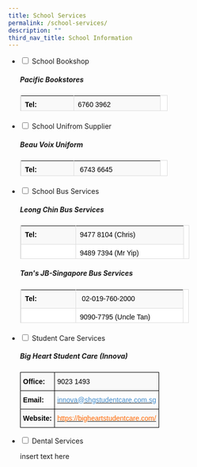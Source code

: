 ```yaml
---
title: School Services
permalink: /school-services/
description: ""
third_nav_title: School Information
---
```

<ul class="jekyllcodex_accordion">
  <li>
    <input type="checkbox" id="accordion1">
    <label for="accordion1">School Bookshop</label>
    <div>
      <h5 id="pacific-bookstores"><strong>Pacific Bookstores</strong></h5>
<table class="table table-bordered table-striped" style="box-sizing: border-box; border-collapse: collapse; border-spacing: 0px; background-color: rgb(255, 255, 255); width: 298px; max-width: 100%; margin-bottom: 20px; border: 1px solid rgb(221, 221, 221); color: rgb(128, 128, 128); font-family: Helvetica, Verdana, Arial, sans-serif; font-size: 14px; font-style: normal; font-variant-ligatures: normal; font-variant-caps: normal; font-weight: 400; letter-spacing: normal; orphans: 2; text-align: start; text-transform: none; white-space: normal; widows: 2; word-spacing: 0px; -webkit-text-stroke-width: 0px; text-decoration-thickness: initial; text-decoration-style: initial; text-decoration-color: initial; height: 32px;"><tbody style="box-sizing: border-box;"><tr style="box-sizing: border-box; background-color: rgb(249, 249, 249); height: 25px;"><td style="box-sizing: border-box; padding: 8px; line-height: 1.42857; vertical-align: top; border-top: none !important; border-right: 1px solid rgb(221, 221, 221); border-bottom: 1px solid rgb(221, 221, 221); border-left: 1px solid rgb(221, 221, 221); border-image: initial; width: 107px; height: 25px;"><strong style="box-sizing: border-box; font-weight: 700;"><span style="box-sizing: border-box; color: rgb(0, 0, 0); font-family: helvetica, arial, sans-serif; font-size: 14px;">Tel:</span></strong></td><td style="box-sizing: border-box; padding: 8px; line-height: 1.42857; vertical-align: top; border-top: none !important; border-right: 1px solid rgb(221, 221, 221); border-bottom: 1px solid rgb(221, 221, 221); border-left: 1px solid rgb(221, 221, 221); border-image: initial; width: 175px; height: 25px;"><span style="box-sizing: border-box; color: rgb(0, 0, 0); font-family: helvetica, arial, sans-serif;"><span style="box-sizing: border-box; font-size: 14px;">6760 3962</span></span></td></tr></tbody></table>
    </div>
	</li>  
  <li>
    <input type="checkbox" id="accordion2">
    <label for="accordion2">School Unifrom Supplier</label>
    <div>
      <h5 id="beau-voix-uniform"><strong>Beau Voix Uniform</strong></h5>
<table class="table table-bordered table-striped" style="box-sizing: border-box; border-collapse: collapse; border-spacing: 0px; background-color: rgb(255, 255, 255); width: 298px; max-width: 100%; margin-bottom: 20px; border: 1px solid rgb(221, 221, 221); color: rgb(128, 128, 128); font-family: Helvetica, Verdana, Arial, sans-serif; font-size: 14px; font-style: normal; font-variant-ligatures: normal; font-variant-caps: normal; font-weight: 400; letter-spacing: normal; orphans: 2; text-align: start; text-transform: none; white-space: normal; widows: 2; word-spacing: 0px; -webkit-text-stroke-width: 0px; text-decoration-thickness: initial; text-decoration-style: initial; text-decoration-color: initial; height: 32px;"><tbody style="box-sizing: border-box;"><tr style="box-sizing: border-box; background-color: rgb(249, 249, 249); height: 25px;"><td style="box-sizing: border-box; padding: 8px; line-height: 1.42857; vertical-align: top; border-top: none !important; border-right: 1px solid rgb(221, 221, 221); border-bottom: 1px solid rgb(221, 221, 221); border-left: 1px solid rgb(221, 221, 221); border-image: initial; width: 107px; height: 25px;"><strong style="box-sizing: border-box; font-weight: 700;"><span style="box-sizing: border-box; font-family: helvetica, arial, sans-serif; font-size: 14px; color: rgb(0, 0, 0);">Tel:</span></strong></td><td style="box-sizing: border-box; padding: 8px; line-height: 1.42857; vertical-align: top; border-top: none !important; border-right: 1px solid rgb(221, 221, 221); border-bottom: 1px solid rgb(221, 221, 221); border-left: 1px solid rgb(221, 221, 221); border-image: initial; width: 175px; height: 25px;"><span style="box-sizing: border-box; font-family: helvetica, arial, sans-serif; font-size: 14px; color: rgb(0, 0, 0);">&nbsp;6743 6645</span></td></tr><tr style="box-sizing: border-box; height: 25px;"><td style="box-sizing: border-box; padding: 8px; line-height: 1.42857; vertical-align: top; border-top: none !important; border-right: 1px solid rgb(221, 221, 221); border-bottom: 1px solid rgb(221, 221, 221); border-left: 1px solid rgb(221, 221, 221); border-image: initial; width: 107px; height: 25px;"><strong style="box-sizing: border-box; font-weight: 700;"><span style="box-sizing: border-box; font-family: helvetica, arial, sans-serif; font-size: 14px; color: rgb(0, 0, 0);">Website:</span></strong></td><td style="box-sizing: border-box; padding: 8px; line-height: 1.42857; vertical-align: top; border-top: none !important; border-right: 1px solid rgb(221, 221, 221); border-bottom: 1px solid rgb(221, 221, 221); border-left: 1px solid rgb(221, 221, 221); border-image: initial; width: 175px; height: 25px;"><a href="https://beauvoix.com/" target="_blank" rel="noopener" style="box-sizing: border-box; background-color: transparent; color: rgb(66, 139, 202); text-decoration: none;"><span style="box-sizing: border-box; font-family: helvetica, arial, sans-serif; color: rgb(255, 102, 0);">https://beauvoix.com/</span></a></td></tr></tbody></table>
    </div>
  </li>
  <li>
    <input type="checkbox" id="accordion3">
    <label for="accordion3">School Bus Services</label>
    <div>
      <h5 id="leong-chin-bus-services"><strong>Leong Chin Bus Services</strong></h5>
<table class="table table-bordered table-striped" style="box-sizing: border-box; border-collapse: collapse; border-spacing: 0px; background-color: rgb(255, 255, 255); width: 342px; max-width: 100%; margin-bottom: 20px; border: 1px solid rgb(221, 221, 221); color: rgb(128, 128, 128); font-family: Helvetica, Verdana, Arial, sans-serif; font-size: 14px; font-style: normal; font-variant-ligatures: normal; font-variant-caps: normal; font-weight: 400; letter-spacing: normal; orphans: 2; text-align: start; text-transform: none; white-space: normal; widows: 2; word-spacing: 0px; -webkit-text-stroke-width: 0px; text-decoration-thickness: initial; text-decoration-style: initial; text-decoration-color: initial; height: 68px;"><tbody style="box-sizing: border-box;"><tr style="box-sizing: border-box; background-color: rgb(249, 249, 249);"><td style="box-sizing: border-box; padding: 8px; line-height: 1.42857; vertical-align: top; border-top: none !important; border-right: 1px solid rgb(221, 221, 221); border-bottom: 1px solid rgb(221, 221, 221); border-left: 1px solid rgb(221, 221, 221); border-image: initial; width: 111px;"><strong style="box-sizing: border-box; font-weight: 700;"><span style="box-sizing: border-box; font-family: helvetica, arial, sans-serif; color: rgb(0, 0, 0); font-size: 14px;">Tel:</span></strong></td><td style="box-sizing: border-box; padding: 8px; line-height: 1.42857; vertical-align: top; border-top: none !important; border-right: 1px solid rgb(221, 221, 221); border-bottom: 1px solid rgb(221, 221, 221); border-left: 1px solid rgb(221, 221, 221); border-image: initial; width: 218px;"><span style="box-sizing: border-box; font-family: helvetica, arial, sans-serif; color: rgb(0, 0, 0); font-size: 14px;">9477 8104 (Chris)</span></td></tr><tr style="box-sizing: border-box;"><td style="box-sizing: border-box; padding: 8px; line-height: 1.42857; vertical-align: top; border-top: none !important; border-right: 1px solid rgb(221, 221, 221); border-bottom: 1px solid rgb(221, 221, 221); border-left: 1px solid rgb(221, 221, 221); border-image: initial; width: 111px;"></td><td style="box-sizing: border-box; padding: 8px; line-height: 1.42857; vertical-align: top; border-top: none !important; border-right: 1px solid rgb(221, 221, 221); border-bottom: 1px solid rgb(221, 221, 221); border-left: 1px solid rgb(221, 221, 221); border-image: initial; width: 218px;"><span style="box-sizing: border-box; font-family: helvetica, arial, sans-serif; color: rgb(0, 0, 0); font-size: 14px;">9489 7394 (Mr Yip)</span></td></tr><tr style="box-sizing: border-box; background-color: rgb(249, 249, 249);"><td style="box-sizing: border-box; padding: 8px; line-height: 1.42857; vertical-align: top; border-top: none !important; border-right: 1px solid rgb(221, 221, 221); border-bottom: 1px solid rgb(221, 221, 221); border-left: 1px solid rgb(221, 221, 221); border-image: initial; width: 111px;"></td><td style="box-sizing: border-box; padding: 8px; line-height: 1.42857; vertical-align: top; border-top: none !important; border-right: 1px solid rgb(221, 221, 221); border-bottom: 1px solid rgb(221, 221, 221); border-left: 1px solid rgb(221, 221, 221); border-image: initial; width: 218px;"><span style="box-sizing: border-box; font-family: helvetica, arial, sans-serif; color: rgb(0, 0, 0); font-size: 14px;">9385 8833 (Mdm Kiew)</span></td></tr></tbody></table>
			<h5 id="tans-jb-singapore-bus-services"><strong>Tan&#39;s JB-Singapore Bus Services</strong></h5>
<table class="table table-bordered table-striped" style="box-sizing: border-box; border-collapse: collapse; border-spacing: 0px; background-color: rgb(255, 255, 255); width: 341px; max-width: 100%; margin-bottom: 20px; border: 1px solid rgb(221, 221, 221); color: rgb(128, 128, 128); font-family: Helvetica, Verdana, Arial, sans-serif; font-size: 14px; font-style: normal; font-variant-ligatures: normal; font-variant-caps: normal; font-weight: 400; letter-spacing: normal; orphans: 2; text-align: start; text-transform: none; white-space: normal; widows: 2; word-spacing: 0px; -webkit-text-stroke-width: 0px; text-decoration-thickness: initial; text-decoration-style: initial; text-decoration-color: initial; height: 68px;"><tbody style="box-sizing: border-box;"><tr style="box-sizing: border-box; background-color: rgb(249, 249, 249);"><td style="box-sizing: border-box; padding: 8px; line-height: 1.42857; vertical-align: top; border-top: none !important; border-right: 1px solid rgb(221, 221, 221); border-bottom: 1px solid rgb(221, 221, 221); border-left: 1px solid rgb(221, 221, 221); border-image: initial; width: 111px;"><strong style="box-sizing: border-box; font-weight: 700;"><span style="box-sizing: border-box; font-family: helvetica, arial, sans-serif; color: rgb(0, 0, 0); font-size: 14px;">Tel:</span></strong></td><td style="box-sizing: border-box; padding: 8px; line-height: 1.42857; vertical-align: top; border-top: none !important; border-right: 1px solid rgb(221, 221, 221); border-bottom: 1px solid rgb(221, 221, 221); border-left: 1px solid rgb(221, 221, 221); border-image: initial; width: 217px;"><span style="box-sizing: border-box; font-family: helvetica, arial, sans-serif; color: rgb(0, 0, 0); font-size: 14px;">&nbsp;02-019-760-2000</span></td></tr><tr style="box-sizing: border-box;"><td style="box-sizing: border-box; padding: 8px; line-height: 1.42857; vertical-align: top; border-top: none !important; border-right: 1px solid rgb(221, 221, 221); border-bottom: 1px solid rgb(221, 221, 221); border-left: 1px solid rgb(221, 221, 221); border-image: initial; width: 111px;"></td><td style="box-sizing: border-box; padding: 8px; line-height: 1.42857; vertical-align: top; border-top: none !important; border-right: 1px solid rgb(221, 221, 221); border-bottom: 1px solid rgb(221, 221, 221); border-left: 1px solid rgb(221, 221, 221); border-image: initial; width: 217px;"><span style="box-sizing: border-box; font-family: helvetica, arial, sans-serif; color: rgb(0, 0, 0); font-size: 14px;">9090-7795 (Uncle Tan)</span></td></tr></tbody></table>
    </div>
  </li>
  <li>
    <input type="checkbox" id="accordion4">
    <label for="accordion4">Student Care Services</label>
    <div>
      <h5 id="big-heart-student-care-innova"><strong>Big Heart Student Care (Innova)</strong></h5>
<style type="text/css">
.tg  {border-collapse:collapse;border-spacing:0;}
.tg td{border-color:black;border-style:solid;border-width:1px;font-family:Arial, sans-serif;font-size:14px;
  overflow:hidden;padding:10px 5px;word-break:normal;}
.tg th{border-color:black;border-style:solid;border-width:1px;font-family:Arial, sans-serif;font-size:14px;
  font-weight:normal;overflow:hidden;padding:10px 5px;word-break:normal;}
.tg .tg-1wig{font-weight:bold;text-align:left;vertical-align:top}
.tg .tg-y58q{background-color:#F9F9F9;font-weight:bold;text-align:left;vertical-align:top}
.tg .tg-fye5{color:#428BCA;text-align:left;vertical-align:top}
.tg .tg-ad45{background-color:#F9F9F9;text-align:left;vertical-align:top}
.tg .tg-yyzr{background-color:#F9F9F9;color:#F60;text-align:left;vertical-align:top}
</style>
<table class="tg">
<thead>
  <tr>
    <th class="tg-y58q"><span style="color:#000">Office:</span></th>
    <th class="tg-ad45"><span style="color:#000">9023 1493</span></th>
  </tr>
</thead>
<tbody>
  <tr>
    <td class="tg-1wig"><span style="color:#000">Email:</span></td>
    <td class="tg-fye5"><a href="mailto:innova@shgstudentcare.com.sg"><span style="text-decoration:none;color:#428BCA;background-color:transparent">innova@shgstudentcare.com.sg</span></a></td>
  </tr>
  <tr>
    <td class="tg-y58q"><span style="color:#000">Website:</span></td>
    <td class="tg-yyzr"><a href="https://bigheartstudentcare.com/"><span style="text-decoration:none;color:#F60;background-color:transparent">https://bigheartstudentcare.com/</span></a></td>
  </tr>
</tbody>
</table>
    </div>
  </li>
    
  <li>
    <input type="checkbox" id="accordion5">
    <label for="accordion5">Dental Services</label>
    <div>
      <p>insert text here</p>
    </div>
  </li>
</ul>

